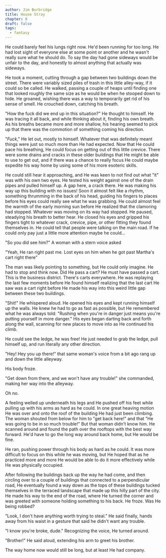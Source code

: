 ```yaml
---
author: Jim Burbridge
title: House Stray
chapter: 0
draft: false
tags:
  - fantasy
---
```


He could barely feel his lungs right now. He'd been running for too long. He had
lost sight of everyone else at some point or another and he wasn't really sure
what he should do. To say the day had gone sideways would be unfair to the day,
and honestly to almost anything that actually was sideways.

He took a moment, cutting through a gap between two buildings down the street.
There were variably sized piles of trash in this little alley-way, if it could
so be called. He walked, passing a couple of heaps until finding one that looked
roughly the same size as he would be when he stooped down to hide. He groaned,
wishing there was a way to temporarily get rid of his sense of smell. He
crouched down, catching his breath.

"How the fuck did we end up in this situation?" He thought to himself. He was
tracing it all back, and while thinking about it, finding his own breath. As his
breaths became more and more shallow, his hearing seemed to pick up that there
was the commotion of something coming his direction.

"_Fuck_," He let out, mostly to himself. Whatever that was definitely meant
things were just so much more than He had expected. Now that He could pace his
breathing, He could focus on getting out of this little crevice. There were some
drains and cracks in these older buildings that He might be able to use to get
out, and if there was a chance to really focus He could maybe expedite his way
home by using some of his more esoteric skills.

He could still hear it approaching, and He was keen to not find out what "it"
was with his own two eyes. He tested his weight against one of the drain pipes
and pulled himself up. A gap here, a crack there. He was making his way up this
building with no issues! Soon it almost felt like a rhythm, something thrumming
in the back of his head, guiding his fingers to places before his eyes could
really see what he was grabbing. He could almost feel the warmth of the early
morning sun before He realized that the clamoring had stopped. Whatever was
moving on its way had stopped. He paused, steadying his breath to better hear.
He closed his eyes and gripped his fingers tight to whatever crack, crevice,
pipe, or other fitting they found themselves in. He could tell that people were
talking on the main road. If he could only pay just a little more attention
maybe he could…

"So you did see him?" A woman with a stern voice asked

"Yeah, He ran right past me. Lost eyes on him when he got past Martha's cart
right there"

The man was likely pointing to something, but He could only imagine. He had to
stop and think now. Did He pass a cart? He must have passed a cart. This is the
business district. There's carts everywhere. He was replaying the last few
moments before He found himself realizing that the last cart He saw was a cart
right before He made his way into this weird little gap between these two
buildings.

"Shit!" He whispered aloud. He opened his eyes and kept running himself up the
walls. He knew he had to go as fast as possible, but He remembered what he was
always told: "Rushing when you're in danger just means you're putting yourself
in more danger." His eyes began darting back and forth along the wall, scanning
for new places to move into as He continued his climb.

He could see the ledge, he was free! He just needed to grab the ledge, pull
himself up, and run literally any other direction.

"Hey! Hey you up there!" that same woman's voice from a bit ago rang up and down
the little alleyway.

His body froze.

"Get down from there, and we won't have any trouble!" she commanded, making her
way into the alleyway.

Oh no.

A feeling welled up underneath his legs and He pushed off his feet while pulling
up with his arms as hard as he could. In one great heaving motion He was over
and onto the roof of the building He had just been climbing. The woman shouted
from below for him to "get back here!" and that "He was going to be in so much
trouble!" But that woman didn't know him. He scanned around and found the path
over the rooftops with the best way forward. He'd have to go the long way around
back home, but He would be fine.

He ran, pushing power through his body as hard as he could. It was more
difficult to focus on this while he was moving, but He hoped that as he
practiced more and more He would be able to do it more effectively while He was
physically occupied.

After following the buildings back up the way he had come, and then circling
over to a couple of buildings that connected to a perpendicular road, He
eventually found a way down as the tops of these buildings tucked themselves in
the terraced landscape that made up this hilly part of the city. He made his way
to the end of the road, where He turned the corner and was greeted with someone
holding something to his back. He froze. Was He being robbed?

"Look, I don't have anything worth trying to steal." He said finally, hands away
from his waist in a gesture that said he didn't want any trouble.

"I know you're broke, dude." Recognizing the voice, He turned around.

"Brother!" He said aloud, extending his arm to greet his brother.

The way home now would still be long, but at least He had company.
